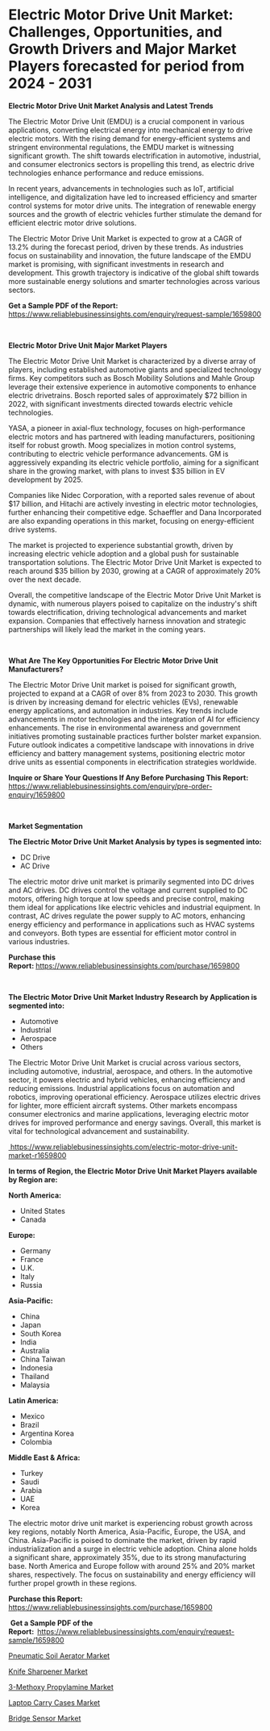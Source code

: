 <p><h1>Electric Motor Drive Unit Market: Challenges, Opportunities, and Growth Drivers and Major Market Players forecasted for period from 2024 - 2031</h1></p><p><strong>Electric Motor Drive Unit Market Analysis and Latest Trends</strong></p>
<p><p>The Electric Motor Drive Unit (EMDU) is a crucial component in various applications, converting electrical energy into mechanical energy to drive electric motors. With the rising demand for energy-efficient systems and stringent environmental regulations, the EMDU market is witnessing significant growth. The shift towards electrification in automotive, industrial, and consumer electronics sectors is propelling this trend, as electric drive technologies enhance performance and reduce emissions.</p><p>In recent years, advancements in technologies such as IoT, artificial intelligence, and digitalization have led to increased efficiency and smarter control systems for motor drive units. The integration of renewable energy sources and the growth of electric vehicles further stimulate the demand for efficient electric motor drive solutions. </p><p>The Electric Motor Drive Unit Market is expected to grow at a CAGR of 13.2% during the forecast period, driven by these trends. As industries focus on sustainability and innovation, the future landscape of the EMDU market is promising, with significant investments in research and development. This growth trajectory is indicative of the global shift towards more sustainable energy solutions and smarter technologies across various sectors.</p></p>
<p><strong>Get a Sample PDF of the Report:&nbsp;</strong> <a href="https://www.reliablebusinessinsights.com/enquiry/request-sample/1659800?utm_campaign=115&utm_medium=2&utm_source=Github&utm_content=ia&utm_term=28092024&utm_id=electric-motor-drive-unit">https://www.reliablebusinessinsights.com/enquiry/request-sample/1659800</a></p>
<p>&nbsp;</p>
<p><strong>Electric Motor Drive Unit Major Market Players</strong></p>
<p><p>The Electric Motor Drive Unit Market is characterized by a diverse array of players, including established automotive giants and specialized technology firms. Key competitors such as Bosch Mobility Solutions and Mahle Group leverage their extensive experience in automotive components to enhance electric drivetrains. Bosch reported sales of approximately $72 billion in 2022, with significant investments directed towards electric vehicle technologies.</p><p>YASA, a pioneer in axial-flux technology, focuses on high-performance electric motors and has partnered with leading manufacturers, positioning itself for robust growth. Moog specializes in motion control systems, contributing to electric vehicle performance advancements. GM is aggressively expanding its electric vehicle portfolio, aiming for a significant share in the growing market, with plans to invest $35 billion in EV development by 2025.</p><p>Companies like Nidec Corporation, with a reported sales revenue of about $17 billion, and Hitachi are actively investing in electric motor technologies, further enhancing their competitive edge. Schaeffler and Dana Incorporated are also expanding operations in this market, focusing on energy-efficient drive systems.</p><p>The market is projected to experience substantial growth, driven by increasing electric vehicle adoption and a global push for sustainable transportation solutions. The Electric Motor Drive Unit Market is expected to reach around $35 billion by 2030, growing at a CAGR of approximately 20% over the next decade.</p><p>Overall, the competitive landscape of the Electric Motor Drive Unit Market is dynamic, with numerous players poised to capitalize on the industry's shift towards electrification, driving technological advancements and market expansion. Companies that effectively harness innovation and strategic partnerships will likely lead the market in the coming years.</p></p>
<p>&nbsp;</p>
<p><strong>What Are The Key Opportunities For Electric Motor Drive Unit Manufacturers?</strong></p>
<p><p>The Electric Motor Drive Unit market is poised for significant growth, projected to expand at a CAGR of over 8% from 2023 to 2030. This growth is driven by increasing demand for electric vehicles (EVs), renewable energy applications, and automation in industries. Key trends include advancements in motor technologies and the integration of AI for efficiency enhancements. The rise in environmental awareness and government initiatives promoting sustainable practices further bolster market expansion. Future outlook indicates a competitive landscape with innovations in drive efficiency and battery management systems, positioning electric motor drive units as essential components in electrification strategies worldwide.</p></p>
<p><strong>Inquire or Share Your Questions If Any Before Purchasing This Report:</strong> <a href="https://www.reliablebusinessinsights.com/enquiry/pre-order-enquiry/1659800?utm_campaign=115&utm_medium=2&utm_source=Github&utm_content=ia&utm_term=28092024&utm_id=electric-motor-drive-unit">https://www.reliablebusinessinsights.com/enquiry/pre-order-enquiry/1659800</a></p>
<p>&nbsp;</p>
<p><strong>Market Segmentation</strong></p>
<p><strong>The Electric Motor Drive Unit Market Analysis by types is segmented into:</strong></p>
<p><ul><li>DC Drive</li><li>AC Drive</li></ul></p>
<p><p>The electric motor drive unit market is primarily segmented into DC drives and AC drives. DC drives control the voltage and current supplied to DC motors, offering high torque at low speeds and precise control, making them ideal for applications like electric vehicles and industrial equipment. In contrast, AC drives regulate the power supply to AC motors, enhancing energy efficiency and performance in applications such as HVAC systems and conveyors. Both types are essential for efficient motor control in various industries.</p></p>
<p><strong>Purchase this Report:&nbsp;</strong><a href="https://www.reliablebusinessinsights.com/purchase/1659800?utm_campaign=115&utm_medium=2&utm_source=Github&utm_content=ia&utm_term=28092024&utm_id=electric-motor-drive-unit">https://www.reliablebusinessinsights.com/purchase/1659800</a></p>
<p>&nbsp;</p>
<p><strong>The Electric Motor Drive Unit Market Industry Research by Application is segmented into:</strong></p>
<p><ul><li>Automotive</li><li>Industrial</li><li>Aerospace</li><li>Others</li></ul></p>
<p><p>The Electric Motor Drive Unit Market is crucial across various sectors, including automotive, industrial, aerospace, and others. In the automotive sector, it powers electric and hybrid vehicles, enhancing efficiency and reducing emissions. Industrial applications focus on automation and robotics, improving operational efficiency. Aerospace utilizes electric drives for lighter, more efficient aircraft systems. Other markets encompass consumer electronics and marine applications, leveraging electric motor drives for improved performance and energy savings. Overall, this market is vital for technological advancement and sustainability.</p></p>
<p><a href="https://www.reliablebusinessinsights.com/electric-motor-drive-unit-market-r1659800?utm_campaign=115&utm_medium=2&utm_source=Github&utm_content=ia&utm_term=28092024&utm_id=electric-motor-drive-unit">&nbsp;https://www.reliablebusinessinsights.com/electric-motor-drive-unit-market-r1659800</a></p>
<p><strong>In terms of Region, the Electric Motor Drive Unit Market Players available by Region are:</strong></p>
<p>
    <p> <strong> North America: </strong>
        <ul>
            <li>United States</li>
            <li>Canada</li>
        </ul>
        </p> 
    <p> <strong> Europe: </strong>
        <ul>
            <li>Germany</li>
            <li>France</li>
            <li>U.K.</li>
            <li>Italy</li>
            <li>Russia</li>
        </ul>
        </p> 
    <p> <strong> Asia-Pacific: </strong>
        <ul>
            <li>China</li>
            <li>Japan</li>
            <li>South Korea</li>
            <li>India</li>
            <li>Australia</li>
            <li>China Taiwan</li>
            <li>Indonesia</li>
            <li>Thailand</li>
            <li>Malaysia</li>
        </ul>
        </p> 
    <p> <strong> Latin America: </strong>
        <ul>
            <li>Mexico</li>
            <li>Brazil</li>
            <li>Argentina Korea</li>
            <li>Colombia</li>
        </ul>
        </p> 
    <p> <strong> Middle East & Africa: </strong>
        <ul>
            <li>Turkey</li>
            <li>Saudi</li>
            <li>Arabia</li>
            <li>UAE</li>
            <li>Korea</li>
        </ul>
    </p>
    </p>
<p><p>The electric motor drive unit market is experiencing robust growth across key regions, notably North America, Asia-Pacific, Europe, the USA, and China. Asia-Pacific is poised to dominate the market, driven by rapid industrialization and a surge in electric vehicle adoption. China alone holds a significant share, approximately 35%, due to its strong manufacturing base. North America and Europe follow with around 25% and 20% market shares, respectively. The focus on sustainability and energy efficiency will further propel growth in these regions.</p></p>
<p><strong>Purchase this Report: </strong><a href="https://www.reliablebusinessinsights.com/purchase/1659800?utm_campaign=115&utm_medium=2&utm_source=Github&utm_content=ia&utm_term=28092024&utm_id=electric-motor-drive-unit">https://www.reliablebusinessinsights.com/purchase/1659800</a></p>
<p>&nbsp;<strong>Get a Sample PDF of the Report:&nbsp;&nbsp;</strong><a href="https://www.reliablebusinessinsights.com/enquiry/request-sample/1659800?utm_campaign=115&utm_medium=2&utm_source=Github&utm_content=ia&utm_term=28092024&utm_id=electric-motor-drive-unit">https://www.reliablebusinessinsights.com/enquiry/request-sample/1659800</a></p>
<p><strong></strong></p>
<p><p><a href="https://github.com/AlbertGonzalez266/Market-Research-Report-List-1/blob/main/pneumatic-soil-aerator-market.md?utm_campaign=115&utm_medium=2&utm_source=Github&utm_content=ia&utm_term=28092024&utm_id=electric-motor-drive-unit">Pneumatic Soil Aerator Market</a></p><p><a href="https://www.linkedin.com/pulse/knife-sharpener-market-global-regional-analysis-2024-2031-jimaf?utm_campaign=115&utm_medium=2&utm_source=Github&utm_content=ia&utm_term=28092024&utm_id=electric-motor-drive-unit">Knife Sharpener Market</a></p><p><a href="https://github.com/JavierDDowns/Market-Research-Report-List-1/blob/main/3-methoxy-propylamine-market.md?utm_campaign=115&utm_medium=2&utm_source=Github&utm_content=ia&utm_term=28092024&utm_id=electric-motor-drive-unit">3-Methoxy Propylamine Market</a></p><p><a href="https://www.linkedin.com/pulse/strategic-roadmap-success-global-laptop-carry-cases-market-analysis2024-lssaf?utm_campaign=115&utm_medium=2&utm_source=Github&utm_content=ia&utm_term=28092024&utm_id=electric-motor-drive-unit">Laptop Carry Cases Market</a></p><p><a href="https://issuu.com/reportprime-2/docs/bridge-sensor-market-size-2030.pptx_e346b93b1e00c7?utm_campaign=115&utm_medium=2&utm_source=Github&utm_content=ia&utm_term=28092024&utm_id=electric-motor-drive-unit">Bridge Sensor Market</a></p></p>